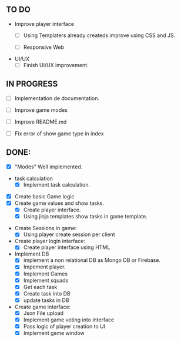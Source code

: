 

## TO DO

- Improve player interface
  - [ ] Using Templaters already createds improve using CSS and JS.
  - [ ] Responsive Web


- UI/UX
  - [ ] Finish UI/UX improvement.

## IN PROGRESS

- [ ] Implementation de documentation.
- [ ] Improve game modes
- [ ] Improve README.md
- [ ] Fix error of show game type in index


## DONE:
- [X] "Modes" Well implemented.
- task calculation
  - [x] Implement task calculation.

- [x] Create basic Game logic
- [x] Create game values and show tasks.
    - [x] Create player interface.
    - [x] Using jinja templates show tasks in game template.

- Create Sessions in game:
  - [x] Using player create session per client

- Create player login interface:
  - [x] Create player interface using HTML

- Implement DB
  - [x] implement a non relational DB as Mongo DB or Firebase.
  - [x] Impement player.
  - [x] Implement Games
  - [x] Implement squads
  - [x] Get each task
  - [x] Create task into DB
  - [x] update tasks in DB

- Create game interface:
  - [x] Json File upload
  - [x] Implement game voting into interface
  - [x] Pass logic of player creation to UI
  - [x] Implement game window
